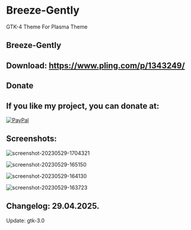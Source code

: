 # Breeze-Gently
GTK-4 Theme For Plasma Theme

Breeze-Gently
-------------

Download: https://www.pling.com/p/1343249/
------------------------------------------

<html>
  <head>
    <meta charset="utf-8" />
  </head>
  <body>
    <h2>Donate</h2>
    <h2>If you like my project, you can donate at:</h2>
    <a href="https://www.paypal.com/paypalme/VesnaLazic">
    <img src="PayPal.png" alt="PayPal" />
    </a>
  </body>
</html>

Screenshots:
-------------

![screenshot-20230529-1704321](https://github.com/user-attachments/assets/36a60fad-edd4-4128-833b-6ca13e381c01)

![screenshot-20230529-165150](https://github.com/user-attachments/assets/e90550c6-c900-47ca-a470-19a6a445a38c)

![screenshot-20230529-164130](https://github.com/user-attachments/assets/2d0065b2-3fc9-4142-b5c3-c77f8d6b6ab6)

![screenshot-20230529-163723](https://github.com/user-attachments/assets/9d98f80d-8d8e-44b4-9cc9-0aed731398a4)


Changelog: 29.04.2025.
----------------------

Update: gtk-3.0
